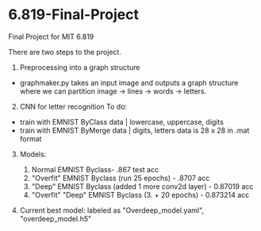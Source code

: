 # 6.819-Final-Project
Final Project for MIT 6.819

There are two steps to the project.

1) Preprocessing into a graph structure

- graphmaker.py takes an input image and outputs a graph structure where we can partition image -> lines -> words -> letters.

2) CNN for letter recognition
To do:
- train with EMNIST ByClass data |  lowercase, uppercase, digits
- train with EMNIST ByMerge data | digits, letters
data is 28 x 28 in .mat format


3) Models:
	1. Normal EMNIST Byclass- .867 test acc
	2. "Overfit" EMNIST Byclass (run 25 epochs) - .8707 acc
	3. "Deep" EMNIST Byclass (added 1 more conv2d layer) - 0.87019 acc
	4. "Overfit" "Deep" EMNIST Byclass (3. + 20 epochs) - 0.873214 acc


4) Current best model:
	labeled as "Overdeep_model.yaml", "overdeep_model.h5"
